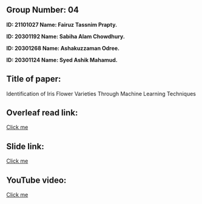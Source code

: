 ## Group Number: 04


**ID: 21101027 Name: Fairuz Tassnim Prapty.**

**ID: 20301192 Name: Sabiha Alam Chowdhury.**

**ID: 20301268 Name: Ashakuzzaman Odree.**

**ID: 20301124 Name: Syed Ashik Mahamud.**

## Title of paper:
Identification of Iris Flower Varieties Through Machine Learning Techniques

## Overleaf read link: 
<a href="https://www.overleaf.com/project/656c8cf465b548e4e238c3fd"> Click me</a>

## Slide link: 
<a href="https://docs.google.com/presentation/d/1_Vj6FKIjjUBFxU_VHaS6_0eihB8F8ssHrg7A3oImKqk/edit#slide=id.g2a578e5531e_1_252">Click me</a>

## YouTube video: 

<a href="https://youtu.be/YfRc5dFYqKk">Click me</a>
